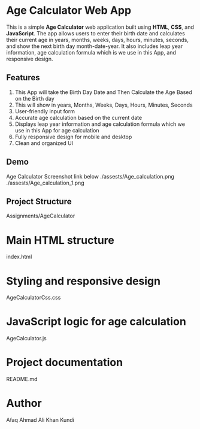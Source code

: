 # Age Calculator Web App

This is a simple **Age Calculator** web application built using **HTML**, **CSS**, and **JavaScript**. The app allows users to enter their birth date and calculates their current age in years, months, weeks, days, hours, minutes, seconds, and show the next birth day month-date-year. It also includes leap year information, age calculation formula which is we use in this App, and responsive design.


## Features

1. This App will take the Birth Day Date and Then Calculate the Age Based on the Birth day
2. This will show in years, Months, Weeks, Days, Hours, Minutes, Seconds
3. User-friendly input form
4. Accurate age calculation based on the current date
5. Displays leap year information and age calculation formula which we use in this App for age calculation
6. Fully responsive design for mobile and desktop
7. Clean and organized UI

## Demo

Age Calculator Screenshot link below
./assests/Age_calculation.png
./assests/Age_calculation_1.png

## Project Structure

Assignments/AgeCalculator
 # Main HTML structure
   index.html
 # Styling and responsive design
   AgeCalculatorCss.css
 # JavaScript logic for age calculation
   AgeCalculator.js
 # Project documentation
   README.md

# Author

  Afaq Ahmad Ali Khan Kundi
